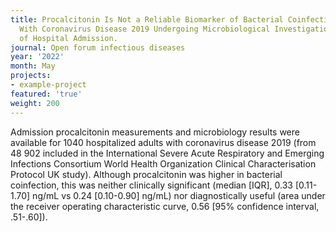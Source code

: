 ```yaml
---
title: Procalcitonin Is Not a Reliable Biomarker of Bacterial Coinfection in People
  With Coronavirus Disease 2019 Undergoing Microbiological Investigation at the Time
  of Hospital Admission.
journal: Open forum infectious diseases
year: '2022'
month: May
projects:
- example-project
featured: 'true'
weight: 200
---
```


Admission procalcitonin measurements and microbiology results were available for 1040 hospitalized adults with coronavirus disease 2019 (from 48 902 included in the International Severe Acute Respiratory and Emerging Infections Consortium World Health Organization Clinical Characterisation Protocol UK study). Although procalcitonin was higher in bacterial coinfection, this was neither clinically significant (median [IQR], 0.33 [0.11-1.70] ng/mL vs 0.24 [0.10-0.90] ng/mL) nor diagnostically useful (area under the receiver operating characteristic curve, 0.56 [95% confidence interval, .51-.60]).